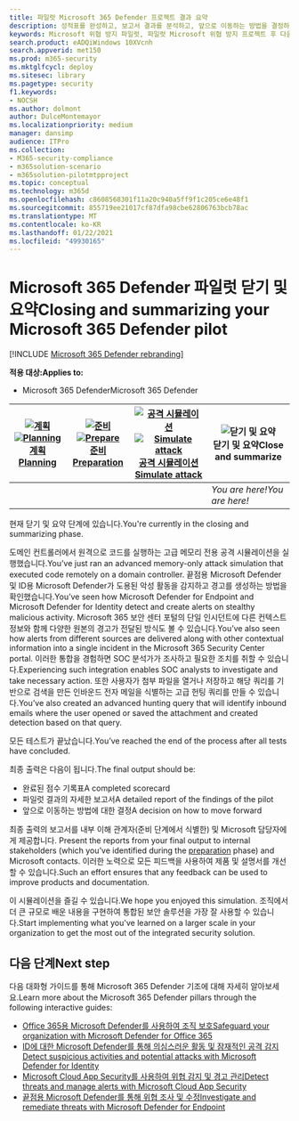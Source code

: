 ```yaml
---
title: 파일럿 Microsoft 365 Defender 프로젝트 결과 요약
description: 성적표를 완성하고, 보고서 결과를 분석하고, 앞으로 이동하는 방법을 결정하여 파일럿 Microsoft 365 Defender 프로젝트를 완료합니다.
keywords: Microsoft 위협 방지 파일럿, 파일럿 Microsoft 위협 방지 프로젝트 후 다음에 할 일, 프로덕션에서 Microsoft Threat Protection을 평가한 후의 작업, Microsoft Threat Protection 파일럿에서 배포로 전환, 사이버 보안, 고급 영구 위협, 엔터프라이즈 보안, 장치, 장치, ID, 사용자, 데이터, 응용 프로그램, 인시던트, 자동화된 조사 및 수정, 고급 헌팅
search.product: eADQiWindows 10XVcnh
search.appverid: met150
ms.prod: m365-security
ms.mktglfcycl: deploy
ms.sitesec: library
ms.pagetype: security
f1.keywords:
- NOCSH
ms.author: dolmont
author: DulceMontemayor
ms.localizationpriority: medium
manager: dansimp
audience: ITPro
ms.collection:
- M365-security-compliance
- m365solution-scenario
- m365solution-pilotmtpproject
ms.topic: conceptual
ms.technology: m365d
ms.openlocfilehash: c8608568301f11a20c940a5ff9f1c205ce6e48f1
ms.sourcegitcommit: 855719ee21017cf87dfa98cbe62806763bcb78ac
ms.translationtype: MT
ms.contentlocale: ko-KR
ms.lasthandoff: 01/22/2021
ms.locfileid: "49930165"
---
```

# <a name="closing-and-summarizing-your-microsoft-365-defender-pilot"></a><span data-ttu-id="1dd0e-104">Microsoft 365 Defender 파일럿 닫기 및 요약</span><span class="sxs-lookup"><span data-stu-id="1dd0e-104">Closing and summarizing your Microsoft 365 Defender pilot</span></span>  

[!INCLUDE [Microsoft 365 Defender rebranding](../includes/microsoft-defender.md)]


<span data-ttu-id="1dd0e-105">**적용 대상:**</span><span class="sxs-lookup"><span data-stu-id="1dd0e-105">**Applies to:**</span></span>
- <span data-ttu-id="1dd0e-106">Microsoft 365 Defender</span><span class="sxs-lookup"><span data-stu-id="1dd0e-106">Microsoft 365 Defender</span></span>



|<span data-ttu-id="1dd0e-107">[![계획](../../media/phase-diagrams/1-planning.png)](mtp-pilot-plan.md)</span><span class="sxs-lookup"><span data-stu-id="1dd0e-107">[![Planning](../../media/phase-diagrams/1-planning.png)](mtp-pilot-plan.md)</span></span><br/>[<span data-ttu-id="1dd0e-108">계획</span><span class="sxs-lookup"><span data-stu-id="1dd0e-108">Planning</span></span>](mtp-pilot-plan.md) |<span data-ttu-id="1dd0e-109">[![준비](../../media/phase-diagrams/2-prepare.png)](prepare-mtpeval.md)</span><span class="sxs-lookup"><span data-stu-id="1dd0e-109">[![Prepare](../../media/phase-diagrams/2-prepare.png)](prepare-mtpeval.md)</span></span><br/>[<span data-ttu-id="1dd0e-110">준비</span><span class="sxs-lookup"><span data-stu-id="1dd0e-110">Preparation</span></span>](prepare-mtpeval.md) | <span data-ttu-id="1dd0e-111">[![공격 시뮬레이션](../../media/phase-diagrams/3-simluate.png)](mtp-pilot-simulate.md)</span><span class="sxs-lookup"><span data-stu-id="1dd0e-111">[![Simulate attack](../../media/phase-diagrams/3-simluate.png)](mtp-pilot-simulate.md)</span></span><br/>[<span data-ttu-id="1dd0e-112">공격 시뮬레이션</span><span class="sxs-lookup"><span data-stu-id="1dd0e-112">Simulate attack</span></span>](mtp-pilot-simulate.md) | ![닫기 및 요약](../../media/phase-diagrams/4-summary.png)<br/><span data-ttu-id="1dd0e-114">닫기 및 요약</span><span class="sxs-lookup"><span data-stu-id="1dd0e-114">Close and summarize</span></span>|
|--|--|--|--|
|| | |<span data-ttu-id="1dd0e-115">*You are here!*</span><span class="sxs-lookup"><span data-stu-id="1dd0e-115">*You are here!*</span></span>|


<span data-ttu-id="1dd0e-116">현재 닫기 및 요약 단계에 있습니다.</span><span class="sxs-lookup"><span data-stu-id="1dd0e-116">You're currently in the closing and summarizing phase.</span></span>

<span data-ttu-id="1dd0e-117">도메인 컨트롤러에서 원격으로 코드를 실행하는 고급 메모리 전용 공격 시뮬레이션을 실행했습니다.</span><span class="sxs-lookup"><span data-stu-id="1dd0e-117">You’ve just ran an advanced memory-only attack simulation that executed code remotely on a domain controller.</span></span> <span data-ttu-id="1dd0e-118">끝점용 Microsoft Defender 및 ID용 Microsoft Defender가 도용된 악성 활동을 감지하고 경고를 생성하는 방법을 확인했습니다.</span><span class="sxs-lookup"><span data-stu-id="1dd0e-118">You’ve seen how Microsoft Defender for Endpoint and Microsoft Defender for Identity detect and create alerts on stealthy malicious activity.</span></span> <span data-ttu-id="1dd0e-119">Microsoft 365 보안 센터 포털의 단일 인시던트에 다른 컨텍스트 정보와 함께 다양한 원본의 경고가 전달된 방식도 볼 수 있습니다.</span><span class="sxs-lookup"><span data-stu-id="1dd0e-119">You’ve also seen how alerts from different sources are delivered along with other contextual information into a single incident in the Microsoft 365 Security Center portal.</span></span> <span data-ttu-id="1dd0e-120">이러한 통합을 경험하면 SOC 분석가가 조사하고 필요한 조치를 취할 수 있습니다.</span><span class="sxs-lookup"><span data-stu-id="1dd0e-120">Experiencing such integration enables SOC analysts to investigate and take necessary action.</span></span> <span data-ttu-id="1dd0e-121">또한 사용자가 첨부 파일을 열거나 저장하고 해당 쿼리를 기반으로 검색을 만든 인바운드 전자 메일을 식별하는 고급 헌팅 쿼리를 만들 수 있습니다.</span><span class="sxs-lookup"><span data-stu-id="1dd0e-121">You’ve also created an advanced hunting query that will identify inbound emails where the user opened or saved the attachment and created detection based on that query.</span></span>

<span data-ttu-id="1dd0e-122">모든 테스트가 끝났습니다.</span><span class="sxs-lookup"><span data-stu-id="1dd0e-122">You’ve reached the end of the process after all tests have concluded.</span></span>

<span data-ttu-id="1dd0e-123">최종 출력은 다음이 됩니다.</span><span class="sxs-lookup"><span data-stu-id="1dd0e-123">The final output should be:</span></span>

- <span data-ttu-id="1dd0e-124">완료된 점수 기록표</span><span class="sxs-lookup"><span data-stu-id="1dd0e-124">A completed scorecard</span></span>
- <span data-ttu-id="1dd0e-125">파일럿 결과의 자세한 보고서</span><span class="sxs-lookup"><span data-stu-id="1dd0e-125">A detailed report of the findings of the pilot</span></span>
- <span data-ttu-id="1dd0e-126">앞으로 이동하는 방법에 대한 결정</span><span class="sxs-lookup"><span data-stu-id="1dd0e-126">A decision on how to move forward</span></span>

<span data-ttu-id="1dd0e-127">최종 출력의 보고서를 내부 이해 관계자(준비 단계에서 식별한) 및 Microsoft 담당자에게 제공합니다. [](https://docs.microsoft.com/microsoft-365/security/mtp/prepare-mtpeval)</span><span class="sxs-lookup"><span data-stu-id="1dd0e-127">Present the reports from your final output to internal stakeholders (which you’ve identified during the [preparation](https://docs.microsoft.com/microsoft-365/security/mtp/prepare-mtpeval) phase) and Microsoft contacts.</span></span> <span data-ttu-id="1dd0e-128">이러한 노력으로 모든 피드백을 사용하여 제품 및 설명서를 개선할 수 있습니다.</span><span class="sxs-lookup"><span data-stu-id="1dd0e-128">Such an effort ensures that any feedback can be used to improve products and documentation.</span></span>

<span data-ttu-id="1dd0e-129">이 시뮬레이션을 즐길 수 있습니다.</span><span class="sxs-lookup"><span data-stu-id="1dd0e-129">We hope you enjoyed this simulation.</span></span> <span data-ttu-id="1dd0e-130">조직에서 더 큰 규모로 배운 내용을 구현하여 통합된 보안 솔루션을 가장 잘 사용할 수 있습니다.</span><span class="sxs-lookup"><span data-stu-id="1dd0e-130">Start implementing what you've learned on a larger scale in your organization to get the most out of the integrated security solution.</span></span>

## <a name="next-step"></a><span data-ttu-id="1dd0e-131">다음 단계</span><span class="sxs-lookup"><span data-stu-id="1dd0e-131">Next step</span></span>
<span data-ttu-id="1dd0e-132">다음 대화형 가이드를 통해 Microsoft 365 Defender 기조에 대해 자세히 알아보세요.</span><span class="sxs-lookup"><span data-stu-id="1dd0e-132">Learn more about the Microsoft 365 Defender pillars through the following interactive guides:</span></span>
- [<span data-ttu-id="1dd0e-133">Office 365용 Microsoft Defender를 사용하여 조직 보호</span><span class="sxs-lookup"><span data-stu-id="1dd0e-133">Safeguard your organization with Microsoft Defender for Office 365</span></span>](https://aka.ms/O365ATP-Interactive-Guide)
- [<span data-ttu-id="1dd0e-134">ID에 대한 Microsoft Defender를 통해 의심스러운 활동 및 잠재적인 공격 감지</span><span class="sxs-lookup"><span data-stu-id="1dd0e-134">Detect suspicious activities and potential attacks with Microsoft Defender for Identity</span></span>](https://aka.ms/AATP-Interactive-Guide)
- [<span data-ttu-id="1dd0e-135">Microsoft Cloud App Security를 사용하여 위협 감지 및 경고 관리</span><span class="sxs-lookup"><span data-stu-id="1dd0e-135">Detect threats and manage alerts with Microsoft Cloud App Security</span></span>](https://aka.ms/DetectThreatsAndAlertsMCAS-InteractiveGuide)
- [<span data-ttu-id="1dd0e-136">끝점용 Microsoft Defender를 통해 위협 조사 및 수정</span><span class="sxs-lookup"><span data-stu-id="1dd0e-136">Investigate and remediate threats with Microsoft Defender for Endpoint</span></span>](https://aka.ms/MDATP-IR-Interactive-Guide)
